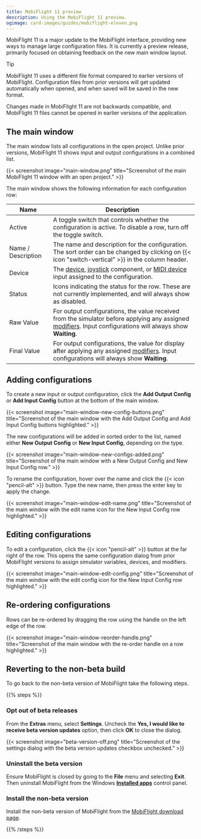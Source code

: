 ```yaml
---
title: MobiFlight 11 preview
description: Using the MobiFlight 11 preview.
ogimage: card-images/guides/mobiflight-eleven.png
---
```


MobiFlight 11 is a major update to the MobiFlight interface, providing new ways to manage large configuration files. It is currently a preview release, primarily focused on obtaining feedback on the new main window layout.

> [!TIP]
> MobiFlight 11 uses a different file format compared to earlier versions of MobiFlight. Configuration files from prior versions will get updated automatically when opened, and when saved will be saved in the new format.
>
> Changes made in MobiFlight 11 are not backwards compatible, and MobiFlight 11 files cannot be opened in earlier versions of the application.

## The main window

The main window lists all configurations in the open project. Unlike prior versions, MobiFlight 11 shows input and output configurations in a combined list.

{{< screenshot image="main-window.png" title="Screenshot of the main MobiFlight 11 window with an open project." >}}

The main window shows the following information for each configuration row:

| Name               | Description                                                                                                                                                                       |
| ------------------ | --------------------------------------------------------------------------------------------------------------------------------------------------------------------------------- |
| Active             | A toggle switch that controls whether the configuration is active. To disable a row, turn off the toggle switch.                                                                  |
| Name / Description | The name and description for the configuration. The sort order can be changed by clicking on {{< icon "switch-vertical" >}} in the column header.                                 |
| Device             | The [device](/devices/), [joystick](/joysticks/) component, or [MIDI device](/midi-devices/) input assigned to the configuration.                                                 |
| Status             | Icons indicating the status for the row. These are not currently implemented, and will always show as disabled.                                                                   |
| Raw Value          | For output configurations, the value received from the simulator before applying any assigned [modifiers](/guides/modifiers/). Input configurations will always show **Waiting**. |
| Final Value        | For output configurations, the value for display after applying any assigned [modifiers](/guides/modifiers/). Input configurations will always show **Waiting**.                  |

## Adding configurations

To create a new input or output configuration, click the **Add Output Config** or **Add Input Config** button at the bottom of the main window.

{{< screenshot image="main-window-new-config-buttons.png" title="Screenshot of the main window with the Add Output Config and Add Input Config buttons highlighted." >}}

The new configurations will be added in sorted order to the list, named either **New Output Config** or **New Input Config**, depending on the type.

{{< screenshot image="main-window-new-configs-added.png" title="Screenshot of the main window with a New Output Config and New Input Config row." >}}

To rename the configuration, hover over the name and click the {{< icon "pencil-alt" >}} button. Type the new name, then press the enter key to apply the change.

{{< screenshot image="main-window-edit-name.png" title="Screenshot of the main window with the edit name icon for the New Input Config row highlighted." >}}

## Editing configurations

To edit a configuration, click the {{< icon "pencil-alt" >}} button at the far right of the row. This opens the same configuration dialog from prior MobiFlight versions to assign simulator variables, devices, and modifiers.

{{< screenshot image="main-window-edit-config.png" title="Screenshot of the main window with the edit config icon for the New Input Config row highlighted." >}}

## Re-ordering configurations

Rows can be re-ordered by dragging the row using the handle on the left edge of the row.

{{< screenshot image="main-window-reorder-handle.png" title="Screenshot of the main window with the re-order handle on a row highlighted." >}}

## Reverting to the non-beta build

To go back to the non-beta version of MobiFlight take the following steps.

{{% steps %}}

### Opt out of beta releases

From the **Extras** menu, select **Settings**. Uncheck the **Yes, I would like to receive beta version updates** option, then click **OK** to close the dialog.

{{< screenshot image="beta-version-off.png" title="Screenshot of the settings dialog with the beta version updates checkbox unchecked." >}}

### Uninstall the beta version

Ensure MobiFlight is closed by going to the **File** menu and selecting **Exit**. Then uninstall MobiFlight from the Windows [**Installed apps**](ms-settings:appsfeatures) control panel.

### Install the non-beta version

Install the non-beta version of MobiFlight from the [MobiFlight download page](https://www.mobiflight.com/en/download.html).

{{% /steps %}}
